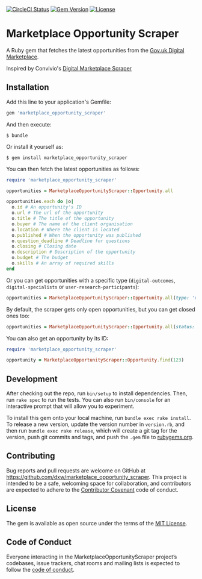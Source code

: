 [![CircleCI Status](https://img.shields.io/circleci/project/github/dxw/marketplace_opportunity_scraper.svg?style=flat-square)](https://circleci.com/gh/dxw/marketplace_opportunity_scraper)
[![Gem Version](http://img.shields.io/gem/v/marketplace_opportunity_scraper.svg?style=flat-square)](https://rubygems.org/gems/marketplace_opportunity_scraper)
[![License](http://img.shields.io/:license-mit-blue.svg)](https://mit-license.org/)

# Marketplace Opportunity Scraper

A Ruby gem that fetches the latest opportunities from the [Gov.uk Digital Marketplace](https://www.digitalmarketplace.service.gov.uk/).

Inspired by Convivio's [Digital Marketplace Scraper](https://github.com/ConvivioTeam/digital-marketplace-scraper)

## Installation

Add this line to your application's Gemfile:

```ruby
gem 'marketplace_opportunity_scraper'
```

And then execute:

    $ bundle

Or install it yourself as:

    $ gem install marketplace_opportunity_scraper

You can then fetch the latest opportunities as follows:

```ruby
require 'marketplace_opportunity_scraper'

opportunities = MarketplaceOpportunityScraper::Opportunity.all

opportunities.each do |o|
  o.id # An opportunity's ID
  o.url # The url of the opportunity
  o.title # The title of the opportunity
  o.buyer # The name of the client organisation
  o.location # Where the client is located
  o.published # When the opportunity was published
  o.question_deadline # Deadline for questions
  o.closing # Closing date
  o.description # Description of the opportunity
  o.budget # The budget
  o.skills # An array of required skills
end
```

Or you can get opportunities with a specific type (`digital-outcomes`, `digital-specialists` or `user-research-participants`):

```ruby
opportunities = MarketplaceOpportunityScraper::Opportunity.all(type: 'digital-outcomes')
```

By default, the scraper gets only open opportunities, but you can get closed ones too:

```ruby
opportunities = MarketplaceOpportunityScraper::Opportunity.all(status: 'closed')
```

You can also get an opportunity by its ID:

```ruby
require 'marketplace_opportunity_scraper'

opportunity = MarketplaceOpportunityScraper::Opportunity.find(123)
```

## Development

After checking out the repo, run `bin/setup` to install dependencies. Then, run `rake spec` to run the tests. You can also run `bin/console` for an interactive prompt that will allow you to experiment.

To install this gem onto your local machine, run `bundle exec rake install`. To release a new version, update the version number in `version.rb`, and then run `bundle exec rake release`, which will create a git tag for the version, push git commits and tags, and push the `.gem` file to [rubygems.org](https://rubygems.org).

## Contributing

Bug reports and pull requests are welcome on GitHub at https://github.com/dxw/marketplace_opportunity_scraper. This project is intended to be a safe, welcoming space for collaboration, and contributors are expected to adhere to the [Contributor Covenant](http://contributor-covenant.org) code of conduct.

## License

The gem is available as open source under the terms of the [MIT License](https://opensource.org/licenses/MIT).

## Code of Conduct

Everyone interacting in the MarketplaceOpportunityScraper project’s codebases, issue trackers, chat rooms and mailing lists is expected to follow the [code of conduct](https://github.com/dxw/marketplace_opportunity_scraper/blob/master/CODE_OF_CONDUCT.md).
